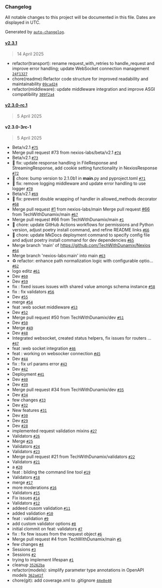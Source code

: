 ### Changelog

All notable changes to this project will be documented in this file. Dates are displayed in UTC.

Generated by [`auto-changelog`](https://github.com/CookPete/auto-changelog).

#### [v2.3.1](https://github.com/nexios-labs/nexios/compare/v2.3.0-rc.1...v2.3.1)

> 14 April 2025

- refactor(transport): rename request_with_retries to handle_request and improve error handling; update WebSocket connection management [`24f1327`](https://github.com/nexios-labs/nexios/commit/24f1327dee9cf8b97d7753fa30e92995e1b217f0)
- chore(readme):Refactor code structure for improved readability and maintainability [`09cad24`](https://github.com/nexios-labs/nexios/commit/09cad2476e0f6af9f6f8f9d7167bb1bcd2196573)
- refactor(middleware): update middleware integration and improve ASGI compatibility [`309f2a4`](https://github.com/nexios-labs/nexios/commit/309f2a444f0da94aa51c700b33f708b6a0a16ef4)

#### [v2.3.0-rc.1](https://github.com/nexios-labs/nexios/compare/v2.3.0-3rc-1...v2.3.0-rc.1)

> 5 April 2025

#### v2.3.0-3rc-1

> 5 April 2025

- Beta/v2.1 [`#75`](https://github.com/nexios-labs/nexios/pull/75)
- Merge pull request #73 from nexios-labs/beta/v2.1 [`#74`](https://github.com/nexios-labs/nexios/pull/74)
- Beta/v2.1 [`#73`](https://github.com/nexios-labs/nexios/pull/73)
- 🐛 fix: update response handling in FileResponse and StreamingResponse, add cookie setting functionality in NexiosResponse [`#72`](https://github.com/nexios-labs/nexios/pull/72)
- 🚀 chore: bump version to 2.1.0b1 in __main__.py and pyproject.toml [`#71`](https://github.com/nexios-labs/nexios/pull/71)
- 🐛 fix: remove logging middleware and update error handling to use logger [`#70`](https://github.com/nexios-labs/nexios/pull/70)
- Beta/v2.1 [`#69`](https://github.com/nexios-labs/nexios/pull/69)
- 🐛 fix: prevent double wrapping of handler in allowed_methods decorator [`#68`](https://github.com/nexios-labs/nexios/pull/68)
- Merge pull request [#1](https://github.com/TechWithDunamix/Nexios/issues/1) from nexios-labs/main  Merge pull request [#66](https://github.com/TechWithDunamix/Nexios/issues/66) from TechWithDunamix/main [`#67`](https://github.com/nexios-labs/nexios/pull/67)
- Merge pull request #66 from TechWithDunamix/main [`#1`](https://github.com/nexios-labs/nexios/pull/1)
- 🔧 chore: update GitHub Actions workflows for permissions and Python version, adjust poetry install command, and refine README links [`#66`](https://github.com/nexios-labs/nexios/pull/66)
- 🔧 chore: update MkDocs deployment command to specify config file and adjust poetry install command for dev dependencies [`#65`](https://github.com/nexios-labs/nexios/pull/65)
- Merge branch 'main' of https://github.com/TechWithDunamix/Nexios [`#64`](https://github.com/nexios-labs/nexios/pull/64)
- Merge branch 'nexios-labs:main' into main [`#63`](https://github.com/nexios-labs/nexios/pull/63)
- ♻️ refactor: enhance path normalization logic with configurable optio… [`#62`](https://github.com/nexios-labs/nexios/pull/62)
- logo editz [`#61`](https://github.com/nexios-labs/nexios/pull/61)
- Dev [`#60`](https://github.com/nexios-labs/nexios/pull/60)
- Dev [`#59`](https://github.com/nexios-labs/nexios/pull/59)
- fix : fixed issues issues  with shared value amongs schema instance [`#58`](https://github.com/nexios-labs/nexios/pull/58)
- fix : fix validators [`#56`](https://github.com/nexios-labs/nexios/pull/56)
- Dev [`#55`](https://github.com/nexios-labs/nexios/pull/55)
- merge [`#54`](https://github.com/nexios-labs/nexios/pull/54)
- feat :web socket middleware [`#53`](https://github.com/nexios-labs/nexios/pull/53)
- Dev [`#52`](https://github.com/nexios-labs/nexios/pull/52)
- Merge pull request #50 from TechWithDunamix/dev [`#51`](https://github.com/nexios-labs/nexios/pull/51)
- Dev [`#50`](https://github.com/nexios-labs/nexios/pull/50)
- Merge [`#49`](https://github.com/nexios-labs/nexios/pull/49)
- Dev [`#48`](https://github.com/nexios-labs/nexios/pull/48)
- Integrated websocket, created status helpers, fix issues for routers … [`#47`](https://github.com/nexios-labs/nexios/pull/47)
- feat :web socket integration [`#46`](https://github.com/nexios-labs/nexios/pull/46)
- feat : working on websocker connection [`#45`](https://github.com/nexios-labs/nexios/pull/45)
- Dev [`#44`](https://github.com/nexios-labs/nexios/pull/44)
- fix : fix url params error [`#43`](https://github.com/nexios-labs/nexios/pull/43)
- Dev [`#42`](https://github.com/nexios-labs/nexios/pull/42)
- Deployment [`#41`](https://github.com/nexios-labs/nexios/pull/41)
- Dev [`#40`](https://github.com/nexios-labs/nexios/pull/40)
- Dev [`#39`](https://github.com/nexios-labs/nexios/pull/39)
- Merge pull request #34 from TechWithDunamix/dev [`#35`](https://github.com/nexios-labs/nexios/pull/35)
- Dev [`#34`](https://github.com/nexios-labs/nexios/pull/34)
- few changes [`#33`](https://github.com/nexios-labs/nexios/pull/33)
- Dev [`#32`](https://github.com/nexios-labs/nexios/pull/32)
- New features [`#31`](https://github.com/nexios-labs/nexios/pull/31)
- Dev [`#30`](https://github.com/nexios-labs/nexios/pull/30)
- Dev [`#29`](https://github.com/nexios-labs/nexios/pull/29)
- Dev [`#28`](https://github.com/nexios-labs/nexios/pull/28)
- implemented request validation mixins [`#27`](https://github.com/nexios-labs/nexios/pull/27)
- Validators [`#26`](https://github.com/nexios-labs/nexios/pull/26)
- Merge [`#25`](https://github.com/nexios-labs/nexios/pull/25)
- Validators [`#24`](https://github.com/nexios-labs/nexios/pull/24)
- Validators [`#23`](https://github.com/nexios-labs/nexios/pull/23)
- Merge pull request #21 from TechWithDunamix/validators [`#22`](https://github.com/nexios-labs/nexios/pull/22)
- Validators [`#21`](https://github.com/nexios-labs/nexios/pull/21)
- a [`#20`](https://github.com/nexios-labs/nexios/pull/20)
- feat : bilding the command line tool [`#19`](https://github.com/nexios-labs/nexios/pull/19)
- Validators [`#18`](https://github.com/nexios-labs/nexios/pull/18)
- merge [`#17`](https://github.com/nexios-labs/nexios/pull/17)
- more moderations [`#16`](https://github.com/nexios-labs/nexios/pull/16)
- Validators [`#15`](https://github.com/nexios-labs/nexios/pull/15)
- Fix issues [`#14`](https://github.com/nexios-labs/nexios/pull/14)
- Validators [`#12`](https://github.com/nexios-labs/nexios/pull/12)
- addeed cusom validation [`#11`](https://github.com/nexios-labs/nexios/pull/11)
- added validation [`#10`](https://github.com/nexios-labs/nexios/pull/10)
- feat  : validation [`#9`](https://github.com/nexios-labs/nexios/pull/9)
- add custom validator options [`#8`](https://github.com/nexios-labs/nexios/pull/8)
- initial clommit on feat: validators [`#7`](https://github.com/nexios-labs/nexios/pull/7)
- fix : fix few issues from the request object [`#6`](https://github.com/nexios-labs/nexios/pull/6)
- Merge pull request #4 from TechWithDunamix/main [`#5`](https://github.com/nexios-labs/nexios/pull/5)
- few changes [`#4`](https://github.com/nexios-labs/nexios/pull/4)
- Sessions [`#3`](https://github.com/nexios-labs/nexios/pull/3)
- Sessions [`#2`](https://github.com/nexios-labs/nexios/pull/2)
- trying to implement lifespan [`#1`](https://github.com/nexios-labs/nexios/pull/1)
- cleanup [`35262ba`](https://github.com/nexios-labs/nexios/commit/35262ba4598e28a4f70b00805939df30f296696c)
- refactor(models): simplify parameter type annotations in OpenAPI models [`362a41f`](https://github.com/nexios-labs/nexios/commit/362a41f556094aa4c63a133f464d609794b753a6)
- chore(git): add coverage.xml to .gitignore [`44e8e40`](https://github.com/nexios-labs/nexios/commit/44e8e404ac1a7b8a5687489acdf57baba3be88a5)
